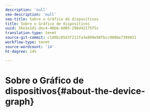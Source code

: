 ```yaml
---
description: 'null'
seo-description: 'null'
seo-title: Sobre o Gráfico de dispositivos
title: Sobre o Gráfico de dispositivos
uuid: 56e1e1d1-dec4-40b6-b005-296d42175f5c
translation-type: tm+mt
source-git-commit: c1d0bc05d3f211fa3e899e98fbcc908be7399031
workflow-type: tm+mt
source-wordcount: '14'
ht-degree: 14%

---
```



# Sobre o Gráfico de dispositivos{#about-the-device-graph}

